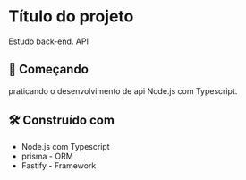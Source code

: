 # Título do projeto
Estudo back-end. API 
## 🚀 Começando
praticando o desenvolvimento de api Node.js com Typescript.

## 🛠️ Construído com
- Node.js com Typescript
- prisma - ORM
- Fastify - Framework
